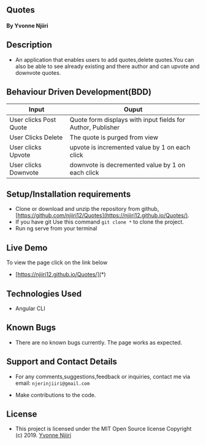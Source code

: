 
## Quotes
#### By **Yvonne Njiiri**

## Description
- An application that enables users to add quotes,delete quotes.You can also be able to see already existing and there author and can upvote and downvote quotes.

## Behaviour Driven Development(BDD)

| Input                        | Ouput                                                                                            |
|--------------------------    |----------------------------------------------------------------------------------------------    |
| User clicks Post  Quote     | Quote form displays with input fields for Author, Publisher                  |
| User Clicks Delete           | The quote is purged from view             |
| User clicks Upvote        |   upvote is incremented value by   1 on each click      |
| User clicks Downvote     | downvote is decremented value by 1 on each click     |

## Setup/Installation requirements

- Clone  or download and unzip the repository from github, [https://github.com/njiiri12/Quotes](https://njiiri12.github.io/Quotes/).
- If you have git Use this command `git clone *` to clone the project.
- Run ng serve from your terminal

## Live Demo
To view the page click on the link below
* [https://njiiri12.github.io/Quotes/](*)

## Technologies Used
- Angular CLI

## Known Bugs
- There are no known bugs currently. The page works as expected.

## Support and Contact Details
- For any comments,suggestions,feedback or inquiries, contact me via email: `njerinjiiri@gmail.com`


- Make contributions to the code.

## License
- This project is licensed under the MIT Open Source license Copyright (c) 2019. [Yvonne Njiiri](https://njiiri12.github.io/Quotes/)
